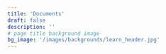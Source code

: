 ```yaml
---
title: 'Documents'
draft: false
description: ''
# page title background image
bg_image: '/images/backgrounds/learn_header.jpg'
---
```

